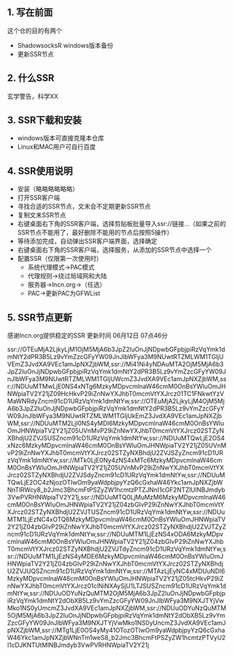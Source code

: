 ## 1. 写在前面

这个仓的目的有两个

* ShadowsocksR windows版本备份
* 更新SSR节点

## 2. 什么SSR

玄学警告，科学XX

## 3. SSR下载和安装

* windows版本可直接克隆本仓库
* Linux和MAC用户可自行百度

## 4. SSR使用说明

* 安装（略略略略略略）
* 打开SSR客户端
* 寻找合适的SSR节点，文末会不定期更新SSR节点
* 复制文末SSR节点
* 右键桌面右下角的SSR客户端，选择剪贴板批量导入ssr://链接...（如果之前的SSR节点不能用了，最好删除不能用的节点后按照5操作）
* 等待添加完成，自动弹出SSR客户端界面，选择确定
* 右键桌面右下角的SSR客户端，选择服务，从添加的SSR节点中选择一个
* 配置SSR（仅限第一次使用时）
  * 系统代理模式->PAC模式
  * 代理规则->绕过局域网和大陆
  * 服务器->lncn.org->（任选）
  * PAC->更新PAC为GFWList

## 5. SSR节点更新

感谢lncn.org提供稳定的SSR
更新时间 06月12日 07点46分

ssr://OTEuMjA2LjkyLjM1OjM5MjA6b3JpZ2luOnJjNDpwbGFpbjpiRzVqYmk1dmNtY2dPR3B5Lz9vYmZzcGFyYW09JnJlbWFya3M9NUwtRTZMLWM1TGljUVEmZ3JvdXA9VEc1amJpNXZjbWM,ssr://Mi41Ni4yNDAuMTA2OjM5MjA6b3JpZ2luOnJjNDpwbGFpbjpiRzVqYmk1dmNtY2dPR3B5Lz9vYmZzcGFyYW09JnJlbWFya3M9NUwtRTZMLWM1TGljUWcmZ3JvdXA9VEc1amJpNXZjbWM,ssr://NDUuMTMwLjE0NS4xNTg6MzkyMDpvcmlnaW46cmM0OnBsYWluOmJHNWpiaTV2Y21jZ09HcHkvP29iZnNwYXJhbT0mcmVtYXJrcz01TC1FNkwtYzVMaWNRdyZncm91cD1URzVqYmk1dmNtYw,ssr://OTEuMjA2LjkyLjM4OjM5MjA6b3JpZ2luOnJjNDpwbGFpbjpiRzVqYmk1dmNtY2dPR3B5Lz9vYmZzcGFyYW09JnJlbWFya3M9NUwtRTZMLWM1TGljUkEmZ3JvdXA9VEc1amJpNXZjbWM,ssr://NDUuMTM2LjI0NS4yMDI6MzkyMDpvcmlnaW46cmM0OnBsYWluOmJHNWpiaTV2Y21jZ05UVnMvP29iZnNwYXJhbT0mcmVtYXJrcz02STZyNXBhdjU2ZVJSUSZncm91cD1URzVqYmk1dmNtYw,ssr://NDUuMTQwLjE2OS4xNzc6MzkyMDpvcmlnaW46cmM0OnBsYWluOmJHNWpiaTV2Y21jZ05UVnMvP29iZnNwYXJhbT0mcmVtYXJrcz02STZyNXBhdjU2ZVJSZyZncm91cD1URzVqYmk1dmNtYw,ssr://MTk0LjE0Ny4zNS4xMTc6MzkyMDpvcmlnaW46cmM0OnBsYWluOmJHNWpiaTV2Y21jZ05UVnMvP29iZnNwYXJhbT0mcmVtYXJrcz02STZyNXBhdjU2ZVJSdyZncm91cD1URzVqYmk1dmNtYw,ssr://NDUuMTQwLjE2OC4zNjozOTIwOm9yaWdpbjpyYzQ6cGxhaW46Ykc1amJpNXZjbWNnTlRWcy8_b2Jmc3BhcmFtPSZyZW1hcmtzPTZJNnI1cGF2NTZlUlNBJmdyb3VwPVRHNWpiaTV2Y21j,ssr://NDUuMTQ0LjMuMzM6MzkyMDpvcmlnaW46cmM0OnBsYWluOmJHNWpiaTV2Y21jZ04zbGIvP29iZnNwYXJhbT0mcmVtYXJrcz02STZyNXBhdjU2ZVJTUSZncm91cD1URzVqYmk1dmNtYw,ssr://NDUuMTM1LjEzNC4xOTQ6MzkyMDpvcmlnaW46cmM0OnBsYWluOmJHNWpiaTV2Y21jZ04zbGIvP29iZnNwYXJhbT0mcmVtYXJrcz02STZyNXBhdjU2ZVJTZyZncm91cD1URzVqYmk1dmNtYw,ssr://NDUuMTM1LjEzNS4xODA6MzkyMDpvcmlnaW46cmM0OnBsYWluOmJHNWpiaTV2Y21jZ04zbGIvP29iZnNwYXJhbT0mcmVtYXJrcz02STZyNXBhdjU2ZVJTdyZncm91cD1URzVqYmk1dmNtYw,ssr://NDUuMTM1LjEzNS4yMDE6MzkyMDpvcmlnaW46cmM0OnBsYWluOmJHNWpiaTV2Y21jZ04zbGIvP29iZnNwYXJhbT0mcmVtYXJrcz02STZyNXBhdjU2ZVJUQSZncm91cD1URzVqYmk1dmNtYw,ssr://MTAzLjEyNC4xMDUuNDI6MzkyMDpvcmlnaW46cmM0OnBsYWluOmJHNWpiaTV2Y21jZ05tcHkvP29iZnNwYXJhbT0mcmVtYXJrcz01clNiNXAySjU1LTJSUSZncm91cD1URzVqYmk1dmNtYw,ssr://NDUuODYuNzQuMTM2OjM5MjA6b3JpZ2luOnJjNDpwbGFpbjpiRzVqYmk1dmNtY2dObXB5Lz9vYmZzcGFyYW09JnJlbWFya3M9NXJTYjVwMko1NS0yUmcmZ3JvdXA9VEc1amJpNXZjbWM,ssr://NDUuODYuNzQuMTM5OjM5MjA6b3JpZ2luOnJjNDpwbGFpbjpiRzVqYmk1dmNtY2dObXB5Lz9vYmZzcGFyYW09JnJlbWFya3M9NXJTYjVwMko1NS0yUncmZ3JvdXA9VEc1amJpNXZjbWM,ssr://MTg1LjE0OS4yMy41OTozOTIwOm9yaWdpbjpyYzQ6cGxhaW46Ykc1amJpNXZjbWNnTm1weS8_b2Jmc3BhcmFtPSZyZW1hcmtzPTVyU2I1cDJKNTUtMlNBJmdyb3VwPVRHNWpiaTV2Y21j
